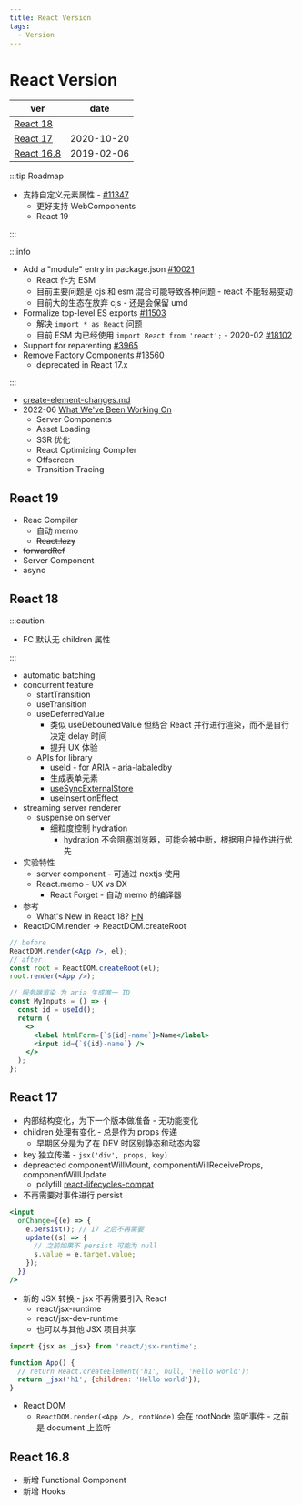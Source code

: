 ```yaml
---
title: React Version
tags:
  - Version
---
```


# React Version

| ver                      | date       |
| ------------------------ | ---------- |
| [React 18](#react-18)    |
| [React 17](#react-17)    | 2020-10-20 |
| [React 16.8](#react-168) | 2019-02-06 |

:::tip Roadmap

- 支持自定义元素属性 - [#11347](https://github.com/facebook/react/issues/11347)
  - 更好支持 WebComponents
  - React 19

:::

:::info

- Add a "module" entry in package.json [#10021](https://github.com/facebook/react/issues/10021)
  - React 作为 ESM
  - 目前主要问题是 cjs 和 esm 混合可能导致各种问题 - react 不能轻易变动
  - 目前大的生态在放弃 cjs - 还是会保留 umd
- Formalize top-level ES exports [#11503](https://github.com/facebook/react/issues/11503)
  - 解决 `import * as React` 问题
  - 目前 ESM 内已经使用 `import React from 'react';` - 2020-02 [#18102](https://github.com/facebook/react/pull/18102)
- Support for reparenting  [#3965](https://github.com/facebook/react/issues/3965)
- Remove Factory Components [#13560](https://github.com/facebook/react/issues/13560)
  - deprecated in React 17.x

:::

- [create-element-changes.md](https://github.com/reactjs/rfcs/blob/createlement-rfc/text/0000-create-element-changes.md)
- 2022-06 [What We've Been Working On](https://reactjs.org/blog/2022/06/15/react-labs-what-we-have-been-working-on-june-2022.html)
  - Server Components
  - Asset Loading
  - SSR 优化
  - React Optimizing Compiler
  - Offscreen
  - Transition Tracing

## React 19

- Reac Compiler
  - 自动 memo
  - ~~React.lazy~~
- ~~forwardRef~~
- Server Component
- async

## React 18

:::caution

- FC 默认无 children 属性

:::

- automatic batching
- concurrent feature
  - startTransition
  - useTransition
  - useDeferredValue
    - 类似 useDebounedValue 但结合 React 并行进行渲染，而不是自行决定 delay 时间
    - 提升 UX 体验
  - APIs for library
    - useId - for ARIA - aria-labaledby
    - 生成表单元素
    - [useSyncExternalStore](https://github.com/reactwg/react-18/discussions/86)
    - useInsertionEffect
- streaming server renderer
  - suspense on server
    - 细粒度控制 hydration
      - hydration 不会阻塞浏览器，可能会被中断，根据用户操作进行优先
- 实验特性
  - server component - 可通过 nextjs 使用
  - React.memo - UX vs DX
    - React Forget - 自动 memo 的编译器
- 参考
  - What's New in React 18? [HN](https://news.ycombinator.com/item?id=28696748)
- ReactDOM.render -> ReactDOM.createRoot

```jsx
// before
ReactDOM.render(<App />, el);
// after
const root = ReactDOM.createRoot(el);
root.render(<App />);

// 服务端渲染 为 aria 生成唯一 ID
const MyInputs = () => {
  const id = useId();
  return (
    <>
      <label htmlForm={`${id}-name`}>Name</label>
      <input id={`${id}-name`} />
    </>
  );
};
```

## React 17

- 内部结构变化，为下一个版本做准备 - 无功能变化
- children 处理有变化 - 总是作为 props 传递
  - 早期区分是为了在 DEV 时区别静态和动态内容
- key 独立传递 - `jsx('div', props, key)`
- depreacted componentWillMount, componentWillReceiveProps, componentWillUpdate
  - polyfill [react-lifecycles-compat](https://github.com/reactjs/react-lifecycles-compat)
- 不再需要对事件进行 persist

```jsx
<input
  onChange={(e) => {
    e.persist(); // 17 之后不再需要
    update((s) => {
      // 之前如果不 persist 可能为 null
      s.value = e.target.value;
    });
  }}
/>
```

- 新的 JSX 转换 - jsx 不再需要引入 React
  - react/jsx-runtime
  - react/jsx-dev-runtime
  - 也可以与其他 JSX 项目共享

```jsx
import {jsx as _jsx} from 'react/jsx-runtime';

function App() {
  // return React.createElement('h1', null, 'Hello world');
  return _jsx('h1', {children: 'Hello world'});
}
```

- React DOM
  - `ReactDOM.render(<App />, rootNode)` 会在 rootNode 监听事件 - 之前是 document 上监听

## React 16.8

- 新增 Functional Component
- 新增 Hooks
